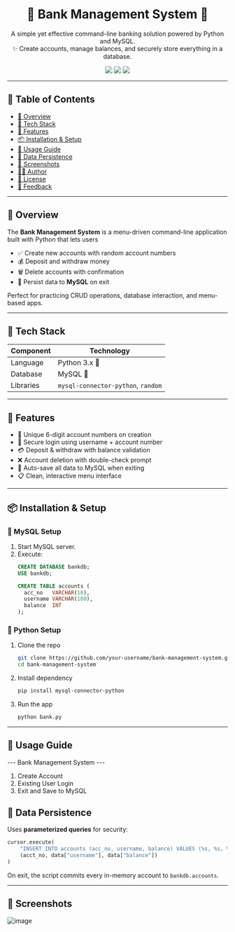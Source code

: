 <h1 align="center">🏦 Bank Management System 🧮</h1>

<p align="center">
  A simple yet effective command-line banking solution powered by Python and MySQL.<br>
  ✨ Create accounts, manage balances, and securely store everything in a database.
</p>

<p align="center">
  <img src="https://img.shields.io/badge/Language-Python-blue?style=for-the-badge&logo=python">
  <img src="https://img.shields.io/badge/Database-MySQL-blue?style=for-the-badge&logo=mysql">
  <img src="https://img.shields.io/badge/Status-Completed-brightgreen?style=for-the-badge&logo=checkmarx">
</p>

---

## 📖 Table of Contents
- [📌 Overview](#-overview)
- [🧰 Tech Stack](#-tech-stack)
- [🚀 Features](#-features)
- [📦 Installation & Setup](#-installation--setup)
- [🧪 Usage Guide](#-usage-guide)
- [💾 Data Persistence](#-data-persistence)
- [📸 Screenshots](#-screenshots)
- [👨‍💻 Author](#-author)
- [🪪 License](#-license)
- [🌟 Feedback](#-feedback)

---

## 📌 Overview
The **Bank Management System** is a menu-driven command-line application built with Python that lets users  
- ✅ Create new accounts with random account numbers  
- 💰 Deposit and withdraw money  
- 🗑️ Delete accounts with confirmation  
- 💾 Persist data to **MySQL** on exit  

Perfect for practicing CRUD operations, database interaction, and menu-based apps.

---

## 🧰 Tech Stack

| Component | Technology |
|-----------|------------|
| Language  | Python 3.x 🐍 |
| Database  | MySQL 🐬 |
| Libraries | `mysql-connector-python`, `random` |

---

## 🚀 Features
- 🔐 Unique 6-digit account numbers on creation  
- 🧾 Secure login using username + account number  
- 💳 Deposit & withdraw with balance validation  
- ❌ Account deletion with double-check prompt  
- 🔄 Auto-save all data to MySQL when exiting  
- 📋 Clean, interactive menu interface  

---

## 📦 Installation & Setup

### 🔧 MySQL Setup
1. Start MySQL server.  
2. Execute:  
   ~~~sql
   CREATE DATABASE bankdb;
   USE bankdb;

   CREATE TABLE accounts (
     acc_no   VARCHAR(10),
     username VARCHAR(100),
     balance  INT
   );
   ~~~

### 🐍 Python Setup
1. Clone the repo  
   ~~~bash
   git clone https://github.com/your-username/bank-management-system.git
   cd bank-management-system
   ~~~
2. Install dependency  
   ~~~bash
   pip install mysql-connector-python
   ~~~
3. Run the app  
   ~~~bash
   python bank.py
   ~~~

---

## 🧪 Usage Guide
--- Bank Management System ---
1. Create Account
2. Existing User Login
3. Exit and Save to MySQL

## 💾 Data Persistence
Uses **parameterized queries** for security:
~~~python
cursor.execute(
    "INSERT INTO accounts (acc_no, username, balance) VALUES (%s, %s, %s)",
    (acct_no, data["username"], data["balance"])
)
~~~
On exit, the script commits every in-memory account to `bankdb.accounts`.

---

## 📸 Screenshots
![image](https://github.com/user-attachments/assets/10303b13-49c3-4c60-bff9-9efdb43e1dc3)

